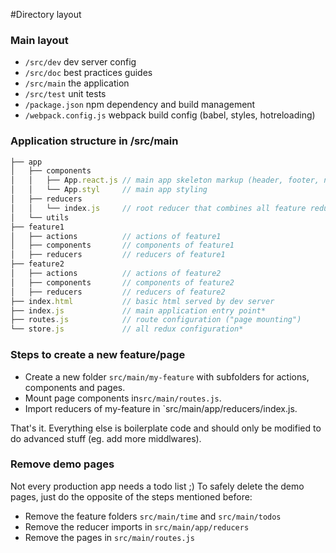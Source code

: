 #Directory layout
### Main layout

* `/src/dev` dev server config
* `/src/doc` best practices guides
* `/src/main` the application
* `/src/test` unit tests
* `/package.json` npm dependency and build management
* `/webpack.config.js` webpack build config (babel, styles, hotreloading)

### Application structure in /src/main
```javascript
├── app
│   ├── components    
│   │   ├── App.react.js // main app skeleton markup (header, footer, navigation,..)
│   │   └── App.styl     // main app styling
│   ├── reducers    
│   │   └── index.js     // root reducer that combines all feature reducers  
│   └── utils   
├── feature1    
│   ├── actions          // actions of feature1
│   ├── components       // components of feature1
│   ├── reducers         // reducers of feature1
├── feature2   
│   ├── actions          // actions of feature2  
│   ├── components       // components of feature2       
│   ├── reducers         // reducers of feature2
├── index.html           // basic html served by dev server
├── index.js             // main application entry point*   
├── routes.js            // route configuration ("page mounting")
└── store.js             // all redux configuration*   
```   
### Steps to create a new feature/page

* Create a new folder `src/main/my-feature` with subfolders for actions, components and pages.
* Mount page components in`src/main/routes.js`.
* Import reducers of my-feature in `src/main/app/reducers/index.js.

That's it. Everything else is boilerplate code and should only be modified to do advanced stuff (eg. add more middlwares).

### Remove demo pages

Not every production app needs a todo list ;) To safely delete the demo pages, just do the opposite of the steps mentioned before:

  * Remove the feature folders `src/main/time` and `src/main/todos`
  * Remove the reducer imports in `src/main/app/reducers`
  * Remove the pages in `src/main/routes.js`

